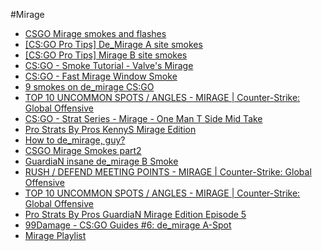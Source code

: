 #Mirage
* [CSGO Mirage smokes and flashes](https://www.youtube.com/watch?v=k_8nGOWx9ws)
* [\[CS:GO Pro Tips\] De_Mirage A site smokes](https://www.youtube.com/watch?v=j3O_4wtCKCM)
* [\[CS:GO Pro Tips\] Mirage B site smokes](https://www.youtube.com/watch?v=mqqOFSy8yiQ)
* [CS:GO - Smoke Tutorial - Valve's Mirage](https://www.youtube.com/watch?v=OHnwxnGP_jM)
* [CS:GO - Fast Mirage Window Smoke](https://www.youtube.com/watch?v=lB-LxA58c6A)
* [9 smokes on de_mirage CS:GO](https://www.youtube.com/watch?v=bQIBsUtdOos)
* [TOP 10 UNCOMMON SPOTS / ANGLES - MIRAGE | Counter-Strike: Global Offensive](https://www.youtube.com/watch?v=YE6SAzpSt6w)
* [CS:GO - Strat Series - Mirage - One Man T Side Mid Take](https://www.youtube.com/watch?v=mcpPyGl_5fw)
* [Pro Strats By Pros KennyS Mirage Edition](https://www.youtube.com/watch?v=dUhbzwlIvGw)
* [How to de_mirage, guy?](https://www.youtube.com/watch?v=o3SPO4jJoQ4)
* [CSGO Mirage Smokes part2](https://www.youtube.com/watch?v=NnNV4WqZgsU)
* [GuardiaN insane de_mirage B Smoke](https://www.youtube.com/watch?v=UJm69iaXeag)
* [RUSH / DEFEND MEETING POINTS - MIRAGE | Counter-Strike: Global Offensive](https://www.youtube.com/watch?v=-VvtB4h0rO8&index=42&list=WL)
* [TOP 10 UNCOMMON SPOTS / ANGLES - MIRAGE | Counter-Strike: Global Offensive](https://www.youtube.com/watch?v=YE6SAzpSt6w&index=16&list=WL)
* [Pro Strats By Pros GuardiaN Mirage Edition Episode 5](https://www.youtube.com/watch?v=9p4ci5FsAfM&index=11&list=WL)
* [99Damage - CS:GO Guides #6: de_mirage A-Spot](https://www.youtube.com/watch?v=lgFCVuOS6Fg)
* [Mirage Playlist](https://www.youtube.com/playlist?list=PLV5ReMgPeRoYDrzcUDQJdGQFNVzd_XqHi)
